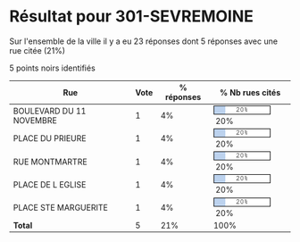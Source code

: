 # Résultat pour 301-SEVREMOINE

Sur l'ensemble de la ville il y a eu 23 réponses dont 5 réponses avec une rue citée (21%)

5 points noirs identifiés

| Rue | Vote | % réponses | % Nb rues cités|
|-----|------|------------|----------------|
| BOULEVARD DU 11 NOVEMBRE | 1 | 4% | <img src="../../img/bar_20.gif" />&nbsp;20%|
| PLACE DU PRIEURE | 1 | 4% | <img src="../../img/bar_20.gif" />&nbsp;20%|
| RUE MONTMARTRE | 1 | 4% | <img src="../../img/bar_20.gif" />&nbsp;20%|
| PLACE DE L EGLISE | 1 | 4% | <img src="../../img/bar_20.gif" />&nbsp;20%|
| PLACE STE MARGUERITE | 1 | 4% | <img src="../../img/bar_20.gif" />&nbsp;20%|
| **Total** | 5 | 21% | 100%|
